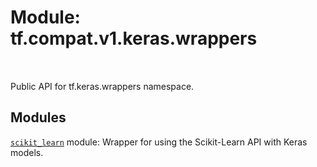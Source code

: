 <div itemscope itemtype="http://developers.google.com/ReferenceObject">
<meta itemprop="name" content="tf.compat.v1.keras.wrappers" />
<meta itemprop="path" content="Stable" />
</div>

# Module: tf.compat.v1.keras.wrappers


<table class="tfo-notebook-buttons tfo-api" align="left">
</table>



Public API for tf.keras.wrappers namespace.



## Modules

[`scikit_learn`](../../../../tf/compat/v1/keras/wrappers/scikit_learn.md) module: Wrapper for using the Scikit-Learn API with Keras models.



